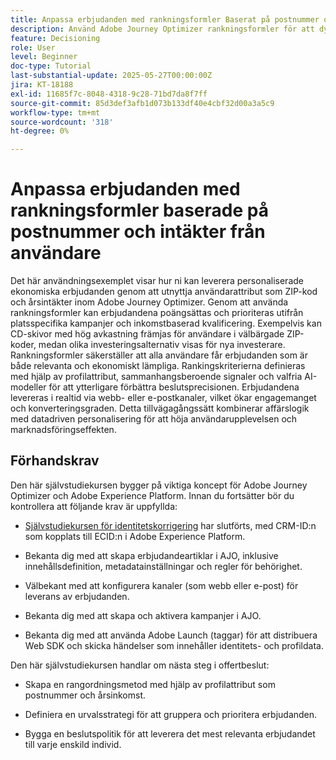 ```yaml
---
title: Anpassa erbjudanden med rankningsformler Baserat på postnummer och intäkter
description: Använd Adobe Journey Optimizer rankningsformler för att dynamiskt leverera de mest relevanta finansiella erbjudandena - skräddarsydda efter varje användares postnummer och inkomstnivå - för högre engagemang och smartare personalisering.
feature: Decisioning
role: User
level: Beginner
doc-type: Tutorial
last-substantial-update: 2025-05-27T00:00:00Z
jira: KT-18188
exl-id: 11685f7c-8048-4318-9c28-71bd7da8f7ff
source-git-commit: 85d3def3afb1d073b133df40e4cbf32d00a3a5c9
workflow-type: tm+mt
source-wordcount: '318'
ht-degree: 0%

---
```


# Anpassa erbjudanden med rankningsformler baserade på postnummer och intäkter från användare

Det här användningsexemplet visar hur ni kan leverera personaliserade ekonomiska erbjudanden genom att utnyttja användarattribut som ZIP-kod och årsintäkter inom Adobe Journey Optimizer. Genom att använda rankningsformler kan erbjudandena poängsättas och prioriteras utifrån platsspecifika kampanjer och inkomstbaserad kvalificering. Exempelvis kan CD-skivor med hög avkastning främjas för användare i välbärgade ZIP-koder, medan olika investeringsalternativ visas för nya investerare. Rankningsformler säkerställer att alla användare får erbjudanden som är både relevanta och ekonomiskt lämpliga. Rankingskriterierna definieras med hjälp av profilattribut, sammanhangsberoende signaler och valfria AI-modeller för att ytterligare förbättra beslutsprecisionen. Erbjudandena levereras i realtid via webb- eller e-postkanaler, vilket ökar engagemanget och konverteringsgraden. Detta tillvägagångssätt kombinerar affärslogik med datadriven personalisering för att höja användarupplevelsen och marknadsföringseffekten.

## Förhandskrav

Den här självstudiekursen bygger på viktiga koncept för Adobe Journey Optimizer och Adobe Experience Platform. Innan du fortsätter bör du kontrollera att följande krav är uppfyllda:

* [Självstudiekursen för identitetskorrigering](https://experienceleague.adobe.com/sv/docs/journey-optimizer-learn/tutorial-on-identity-stitching-in-aep/introduction) har slutförts, med CRM-ID:n som kopplats till ECID:n i Adobe Experience Platform.

* Bekanta dig med att skapa erbjudandeartiklar i AJO, inklusive innehållsdefinition, metadatainställningar och regler för behörighet.

* Välbekant med att konfigurera kanaler (som webb eller e-post) för leverans av erbjudanden.

* Bekanta dig med att skapa och aktivera kampanjer i AJO.

* Bekanta dig med att använda Adobe Launch (taggar) för att distribuera Web SDK och skicka händelser som innehåller identitets- och profildata.

Den här självstudiekursen handlar om nästa steg i offertbeslut:

* Skapa en rangordningsmetod med hjälp av profilattribut som postnummer och årsinkomst.

* Definiera en urvalsstrategi för att gruppera och prioritera erbjudanden.

* Bygga en beslutspolitik för att leverera det mest relevanta erbjudandet till varje enskild individ.
